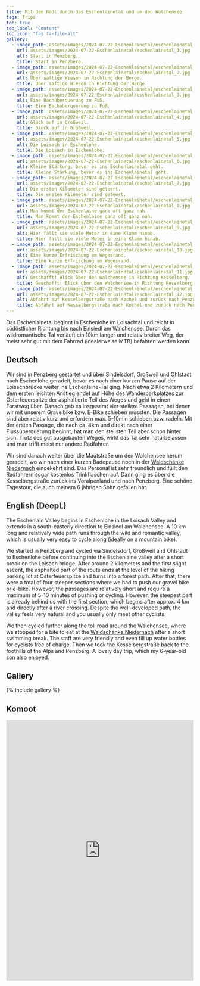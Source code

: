 ```yaml
---
title: Mit dem Radl durch das Eschenlainetal und um den Walchensee
tags: Trips
toc: true
toc_label: "Content"
toc_icon: "fas fa-file-alt"
gallery:
  - image_path: assets/images/2024-07-22-Eschenlainetal/eschenlainetal_1_th.jpg
    url: assets/images/2024-07-22-Eschenlainetal/eschenlainetal_1.jpg
    alt: Start in Penzberg.
    title: Start in Penzberg.
  - image_path: assets/images/2024-07-22-Eschenlainetal/eschenlainetal_2_th.jpg
    url: assets/images/2024-07-22-Eschenlainetal/eschenlainetal_2.jpg
    alt: Über saftige Wiesen in Richtung der Berge.
    title: Über saftige Wiesen in Richtung der Berge.
  - image_path: assets/images/2024-07-22-Eschenlainetal/eschenlainetal_3_th.jpg
    url: assets/images/2024-07-22-Eschenlainetal/eschenlainetal_3.jpg
    alt: Eine Bachüberquerung zu Fuß.
    title: Eine Bachüberquerung zu Fuß.
  - image_path: assets/images/2024-07-22-Eschenlainetal/eschenlainetal_4_th.jpg
    url: assets/images/2024-07-22-Eschenlainetal/eschenlainetal_4.jpg
    alt: Glück auf in Großweil.
    title: Glück auf in Großweil.
  - image_path: assets/images/2024-07-22-Eschenlainetal/eschenlainetal_5_th.jpg
    url: assets/images/2024-07-22-Eschenlainetal/eschenlainetal_5.jpg
    alt: Die Loisach in Eschenlohe.
    title: Die Loisach in Eschenlohe.
  - image_path: assets/images/2024-07-22-Eschenlainetal/eschenlainetal_6_th.jpg
    url: assets/images/2024-07-22-Eschenlainetal/eschenlainetal_6.jpg
    alt: Kleine Stärkung, bevor es ins Eschenlainetal geht.
    title: Kleine Stärkung, bevor es ins Eschenlainetal geht.
  - image_path: assets/images/2024-07-22-Eschenlainetal/eschenlainetal_7_th.jpg
    url: assets/images/2024-07-22-Eschenlainetal/eschenlainetal_7.jpg
    alt: Die ersten Kilometer sind geteert.
    title: Die ersten Kilometer sind geteert.
  - image_path: assets/images/2024-07-22-Eschenlainetal/eschenlainetal_8_th.jpg
    url: assets/images/2024-07-22-Eschenlainetal/eschenlainetal_8.jpg
    alt: Man kommt der Eschenlaine ganz oft ganz nah.
    title: Man kommt der Eschenlaine ganz oft ganz nah.
  - image_path: assets/images/2024-07-22-Eschenlainetal/eschenlainetal_9_th.jpg
    url: assets/images/2024-07-22-Eschenlainetal/eschenlainetal_9.jpg
    alt: Hier fällt sie viele Meter in eine Klamm hinab.
    title: Hier fällt sie viele Meter in eine Klamm hinab.
  - image_path: assets/images/2024-07-22-Eschenlainetal/eschenlainetal_10_th.jpg
    url: assets/images/2024-07-22-Eschenlainetal/eschenlainetal_10.jpg
    alt: Eine kurze Erfrischung am Wegesrand.
    title: Eine kurze Erfrischung am Wegesrand.
  - image_path: assets/images/2024-07-22-Eschenlainetal/eschenlainetal_11_th.jpg
    url: assets/images/2024-07-22-Eschenlainetal/eschenlainetal_11.jpg
    alt: Geschafft! Blick über den Walchensee in Richtung Kesselberg.
    title: Geschafft! Blick über den Walchensee in Richtung Kesselberg.
  - image_path: assets/images/2024-07-22-Eschenlainetal/eschenlainetal_12_th.jpg
    url: assets/images/2024-07-22-Eschenlainetal/eschenlainetal_12.jpg
    alt: Abfahrt auf Kesselbergstraße nach Kochel und zurück nach Penzberg.
    title: Abfahrt auf Kesselbergstraße nach Kochel und zurück nach Penzberg.
---
```


Das Eschenlainetal beginnt in Eschenlohe im Loisachtal und reicht in südöstlicher Richtung bis nach Einsiedl am Walchensee. Durch das wildromantische Tal verläuft ein 10km langer und relativ breiter Weg, der meist sehr gut mit dem Fahrrad (idealerweise MTB) befahren werden kann.

## Deutsch
Wir sind in Penzberg gestartet und über Sindelsdorf, Großweil und Ohlstadt nach Eschenlohe geradelt, bevor es nach einer kurzen Pause auf der Loisachbrücke weiter ins Eschenlaine-Tal ging. Nach etwa 2 Kilometern und dem ersten leichten Anstieg endet auf Höhe des Wanderparkplatzes zur Osterfeuerspitze der asphaltierte Teil des Weges und geht in einen Forstweg über. Danach gab es insgesamt vier steilere Passagen, bei denen wir mit unserem Gravelbike bzw. E-Bike schieben mussten. Die Passagen sind aber relativ kurz und erfordern max. 5-10min schieben bzw. radeln. Mit der ersten Passage, die nach ca. 4km und direkt nach einer Flussüberquerung beginnt, hat man den steilsten Teil aber schon hinter sich. Trotz des gut ausgebauten Weges, wirkt das Tal sehr naturbelassen und man trifft meist nur andere Radfahrer.

Wir sind danach weiter über die Mautstraße um den Walchensee herum geradelt, wo wir nach einer kurzen Badepause noch in der [Waldschänke Niedernach](https://waldschaenke-niedernach.de/) eingekehrt sind. Das Personal ist sehr freundlich und füllt den Radfahrern sogar kostenlos Trinkflaschen auf. Dann ging es über die Kesselbergstraße zurück ins Voralpenland und nach Penzberg. Eine schöne Tagestour, die auch meinem 6 jährigen Sohn gefallen hat.

## English (DeepL)
The Eschenlain Valley begins in Eschenlohe in the Loisach Valley and extends in a south-easterly direction to Einsiedl am Walchensee. A 10 km long and relatively wide path runs through the wild and romantic valley, which is usually very easy to cycle along (ideally on a mountain bike).

We started in Penzberg and cycled via Sindelsdorf, Großweil and Ohlstadt to Eschenlohe before continuing into the Eschenlaine valley after a short break on the Loisach bridge. After around 2 kilometers and the first slight ascent, the asphalted part of the route ends at the level of the hiking parking lot at Osterfeuerspitze and turns into a forest path. After that, there were a total of four steeper sections where we had to push our gravel bike or e-bike. However, the passages are relatively short and require a maximum of 5-10 minutes of pushing or cycling. However, the steepest part is already behind us with the first section, which begins after approx. 4 km and directly after a river crossing. Despite the well-developed path, the valley feels very natural and you usually only meet other cyclists.

We then cycled further along the toll road around the Walchensee, where we stopped for a bite to eat at the [Waldschänke Niedernach](https://waldschaenke-niedernach.de/) after a short swimming break. The staff are very friendly and even fill up water bottles for cyclists free of charge. Then we took the Kesselbergstraße back to the foothills of the Alps and Penzberg. A lovely day trip, which my 6-year-old son also enjoyed.

## Gallery
{% include gallery %}


## Komoot
<iframe src="https://www.komoot.com/de-de/tour/1691272247/embed?share_token=amV1X4qo2qvjLVoV1u5O5N2BoCdrOHL26drWsdFilx9qeMG8jF&profile=1" width="100%" height="700" frameborder="0" scrolling="no"></iframe>
